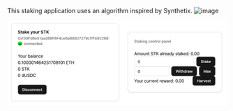 This staking application uses an algorithm inspired by Synthetix.
![image](https://github.com/user-attachments/assets/df968867-a8bd-432e-b236-c589cc3f3bb9)

![alt text](image.png)
